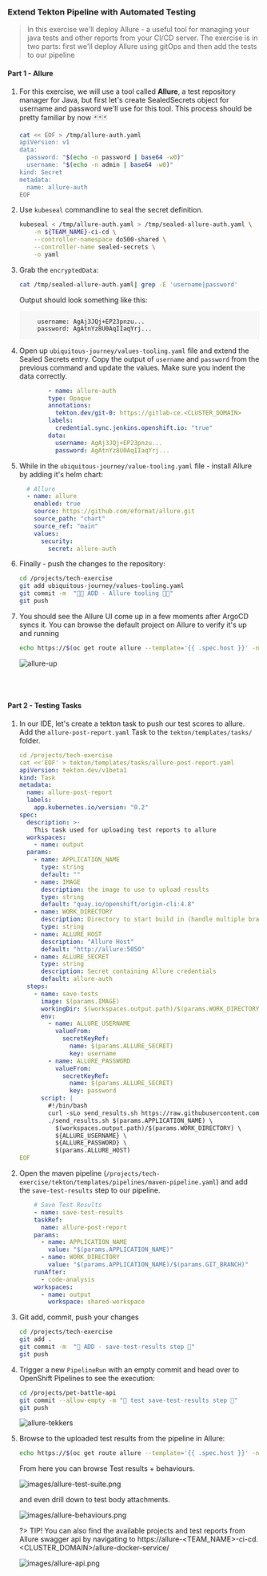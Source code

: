 ### Extend Tekton Pipeline with Automated Testing
> In this exercise we'll deploy Allure - a useful tool for managing your java tests and other reports from your CI/CD server. The exercise is in two parts: first we'll deploy Allure using gitOps and then add the tests to our pipeline

#### Part 1 - Allure 
1. For this exercise, we will use a tool called **Allure**, a test repository manager for Java, but first let's create SealedSecrets object for username and password we'll use for this tool. This process should be pretty familiar by now 🃏🃏🃏

    ```bash
    cat << EOF > /tmp/allure-auth.yaml
    apiVersion: v1
    data:
      password: "$(echo -n password | base64 -w0)"
      username: "$(echo -n admin | base64 -w0)"
    kind: Secret
    metadata:
      name: allure-auth
    EOF
    ```

2. Use `kubeseal` commandline to seal the secret definition.

    ```bash
    kubeseal < /tmp/allure-auth.yaml > /tmp/sealed-allure-auth.yaml \
        -n ${TEAM_NAME}-ci-cd \
        --controller-namespace do500-shared \
        --controller-name sealed-secrets \
        -o yaml
    ```

3. Grab the `encryptedData`:

    ```bash
    cat /tmp/sealed-allure-auth.yaml| grep -E 'username|password'
    ```

    Output should look something like this:
    <div class="highlight" style="background: #f7f7f7">
    <pre><code class="language-yaml">
        username: AgAj3JQj+EP23pnzu...
        password: AgAtnYz8U0AqIIaqYrj...
    </code></pre></div>

4. Open up `ubiquitous-journey/values-tooling.yaml` file and extend the Sealed Secrets entry. Copy the output of `username` and `password` from the previous command and update the values. Make sure you indent the data correctly.

    ```yaml
            - name: allure-auth
            type: Opaque
            annotations:
              tekton.dev/git-0: https://gitlab-ce.<CLUSTER_DOMAIN>
            labels:
              credential.sync.jenkins.openshift.io: "true"
            data:
              username: AgAj3JQj+EP23pnzu...
              password: AgAtnYz8U0AqIIaqYrj...
    ```

5. While in the `ubiquitous-journey/value-tooling.yaml` file - install Allure by adding it's helm chart:

    ```yaml
      # Allure
      - name: allure
        enabled: true
        source: https://github.com/eformat/allure.git
        source_path: "chart"
        source_ref: "main"
        values:
          security:
            secret: allure-auth
    ```

6.  Finally - push the changes to the repository:

    ```bash
    cd /projects/tech-exercise
    git add ubiquitous-journey/values-tooling.yaml
    git commit -m  "👩‍🏭 ADD - Allure tooling 👩‍🏭" 
    git push 
    ```

7. You should see the Allure UI come up in a few moments after ArgoCD syncs it. You can browse the default project on Allure to verify it's up and running

    ```bash
    echo https://$(oc get route allure --template='{{ .spec.host }}' -n ${TEAM_NAME}-ci-cd)/allure-docker-service/projects/default/reports/latest/index.html
    ```

    ![allure-up](./images/allure-up.png)

</br>
</br>

#### Part 2 - Testing Tasks

1. In our IDE, let's create a tekton task to push our test scores to allure. Add the `allure-post-report.yaml` Task to the `tekton/templates/tasks/` folder.

    ```yaml
    cd /projects/tech-exercise
    cat <<'EOF' > tekton/templates/tasks/allure-post-report.yaml
    apiVersion: tekton.dev/v1beta1
    kind: Task
    metadata:
      name: allure-post-report
      labels:
        app.kubernetes.io/version: "0.2"
    spec:
      description: >-
        This task used for uploading test reports to allure
      workspaces:
        - name: output
      params:
        - name: APPLICATION_NAME
          type: string
          default: ""
        - name: IMAGE
          description: the image to use to upload results
          type: string
          default: "quay.io/openshift/origin-cli:4.8"
        - name: WORK_DIRECTORY
          description: Directory to start build in (handle multiple branches)
          type: string
        - name: ALLURE_HOST
          description: "Allure Host"
          default: "http://allure:5050"
        - name: ALLURE_SECRET
          type: string
          description: Secret containing Allure credentials
          default: allure-auth
      steps:
        - name: save-tests
          image: $(params.IMAGE)
          workingDir: $(workspaces.output.path)/$(params.WORK_DIRECTORY)
          env:
            - name: ALLURE_USERNAME
              valueFrom:
                secretKeyRef:
                  name: $(params.ALLURE_SECRET)
                  key: username
            - name: ALLURE_PASSWORD
              valueFrom:
                secretKeyRef:
                  name: $(params.ALLURE_SECRET)
                  key: password
          script: |
            #!/bin/bash
            curl -sLo send_results.sh https://raw.githubusercontent.com/eformat/allure/main/scripts/send_results.sh && chmod 755 send_results.sh
            ./send_results.sh $(params.APPLICATION_NAME) \
              $(workspaces.output.path)/$(params.WORK_DIRECTORY) \
              ${ALLURE_USERNAME} \
              ${ALLURE_PASSWORD} \
              $(params.ALLURE_HOST)
    EOF
    ```

2. Open the maven pipeline (`/projects/tech-exercise/tekton/templates/pipelines/maven-pipeline.yaml`) and add the `save-test-results` step to our pipeline.

    ```yaml
        # Save Test Results
        - name: save-test-results
        taskRef:
          name: allure-post-report
        params:
          - name: APPLICATION_NAME
            value: "$(params.APPLICATION_NAME)"
          - name: WORK_DIRECTORY
            value: "$(params.APPLICATION_NAME)/$(params.GIT_BRANCH)"
        runAfter:
          - code-analysis
        workspaces:
          - name: output
            workspace: shared-workspace
    ```

3. Git add, commit, push your changes

    ```bash
    cd /projects/tech-exercise
    git add .
    git commit -m  "🥽 ADD - save-test-results step 🥽" 
    git push 
    ```

4. Trigger a new `PipelineRun` with an empty commit and head over to OpenShift Pipelines to see the execution:

    ```bash
    cd /projects/pet-battle-api
    git commit --allow-empty -m "🧦 test save-test-results step 🧦"
    git push
    ```

    ![allure-tekkers](./images/allure-tekkers.png)

5. Browse to the uploaded test results from the pipeline in Allure:

    ```bash
    echo https://$(oc get route allure --template='{{ .spec.host }}' -n ${TEAM_NAME}-ci-cd)/allure-docker-service/projects/pet-battle-api/reports/latest/index.html
    ```

    From here you can browse Test results + behaviours.

    ![images/allure-test-suite.png](images/allure-test-suite.png)

    and even drill down to test body attachments.

    ![images/allure-behaviours.png](images/allure-behaviours.png)

    ?> TIP! You can also find the available projects and test reports from Allure swagger api by navigating to https://allure-<TEAM_NAME>-ci-cd.<CLUSTER_DOMAIN>/allure-docker-service/

    ![images/allure-api.png](images/allure-api.png)
